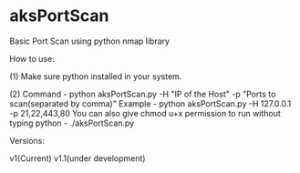 # aksPortScan
Basic Port Scan using python nmap library

How to use:

(1) Make sure python installed in your system.

(2) Command -  python aksPortScan.py -H "IP of the Host" -p "Ports to scan(separated by comma)"
    Example - python aksPortScan.py -H 127.0.0.1 -p 21,22,443,80
    You can also give chmod u+x permission to run without typing python - ./aksPortScan.py
    
Versions:

v1(Current)
v1.1(under development)    
